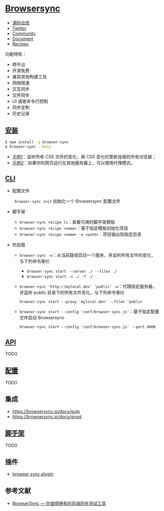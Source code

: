 # [Browsersync](https://browsersync.io)

- [源码仓库](https://github.com/BrowserSync/browser-sync)
- [Twitter](https://twitter.com/browsersync)
- [Community](https://browsersync.herokuapp.com)
- [Document](https://browsersync.io/docs)
- [Recipes](https://github.com/Browsersync/recipes)

功能特性：

- 跨平台
- 开源免费
- 兼容其他构建工具
- 网络限速
- 交互同步
- 文件同步
- UI 或者命令行控制
- 同步定制
- 历史记录

## [安装](https://browsersync.io/docs#installation)

```bash
$ npm install -g browser-sync
$ browser-sync --help
```

- [示例1](./examples/server)：监听所有 CSS 文件的变化，再 CSS 变化时更新连接的所有浏览器；
- [示例2](./examples/proxy)：如果你的网页运行在其他服务器上，可以使用代理模式。

## [CLI](https://browsersync.io/docs/command-line)

- 配置文件

    ` browser-sync init` 初始化一个 Browsersync 配置文件

- 脚手架

    - `browser-sync recipe ls`：查看可用的脚手架模板
    - `browser-sync recipe <name>`：基于指定模板初始化项目
    - `browser-sync recipe <name> -o <path>`：项目输出到指定目录

- 热加载

    - `browser-sync -w`：从当前路径启动一个服务，并监听所有文件的变化，与下列命令等价

        - `browser-sync start --server ./ --files ./`
        - `browser-sync start -s ./ -f ./`

    - `browser-sync 'http://mylocal.dev' 'public' -w`：代理指定服务器，并监听 public 目录下的所有文件变化，与下列命令等价

        `browser-sync start --proxy 'mylocal.dev' --files 'public`
    
    - `browser-sync start --config 'conf/browser-sync.js'`：基于指定配置文件启动 Browsersync

        `browser-sync start --config 'conf/browser-sync.js' --port 4000`

## [API](https://browsersync.io/docs/options#option-ui)

TODO

## [配置](https://browsersync.io/docs/recipes)

TODO

## 集成

- https://browsersync.io/docs/gulp
- https://browsersync.io/docs/grunt

## [脚手架](https://browsersync.io/docs/recipes)

TODO

## 插件

- [browser sync plugin](https://www.npmjs.com/search?q=browser%20sync%20plugin)

## 参考文献

- [BrowserSync — 你值得拥有的前端同步测试工具](https://segmentfault.com/a/1190000003787713#articleHeader6)
